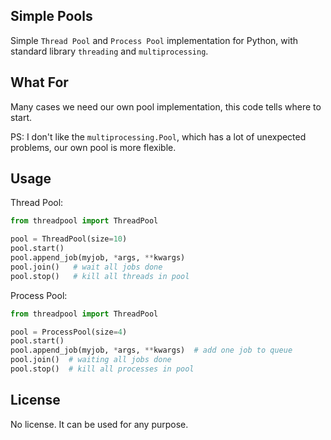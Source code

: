 Simple Pools
------------

Simple `Thread Pool` and `Process Pool` implementation for Python, with standard library `threading` and `multiprocessing`.

What For
--------

Many cases we need our own pool implementation, this code tells where to start.

PS: I don't like the `multiprocessing.Pool`, which has a lot of unexpected problems, our own pool is more flexible.

Usage
-----

Thread Pool:

```python
from threadpool import ThreadPool

pool = ThreadPool(size=10)
pool.start()
pool.append_job(myjob, *args, **kwargs)
pool.join()   # wait all jobs done
pool.stop()   # kill all threads in pool
```


Process Pool:

```python
from threadpool import ThreadPool

pool = ProcessPool(size=4)
pool.start()
pool.append_job(myjob, *args, **kwargs)  # add one job to queue
pool.join()  # waiting all jobs done
pool.stop()  # kill all processes in pool
```

License
-------

No license. It can be used for any purpose.
